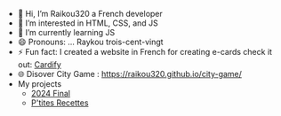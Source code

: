 - 👋 Hi, I’m Raikou320 a French developer
- 👀 I’m interested in HTML, CSS, and JS
- 🌱 I’m currently learning JS
- 😄 Pronouns: ... Raykou trois-cent-vingt
- ⚡ Fun fact: I created a website in French for creating e-cards check it out: [Cardify](https://raikou320.github.io/Cardify "My e-cards website")
- 🌐 Disover City Game : https://raikou320.github.io/city-game/
- My projects
  - [2024 Final](https://raikou320.github.io/2024-final "Simple Platformer In French")
  - [P'tites Recettes](https://raikou320.github.io/ptites-recettes "Simple Recipes Website in French")

<!---
Raikou320/Raikou320 is a ✨ special ✨ repository because its `README.md` (this file) appears on your GitHub profile.
You can click the Preview link to take a look at your changes.
--->
